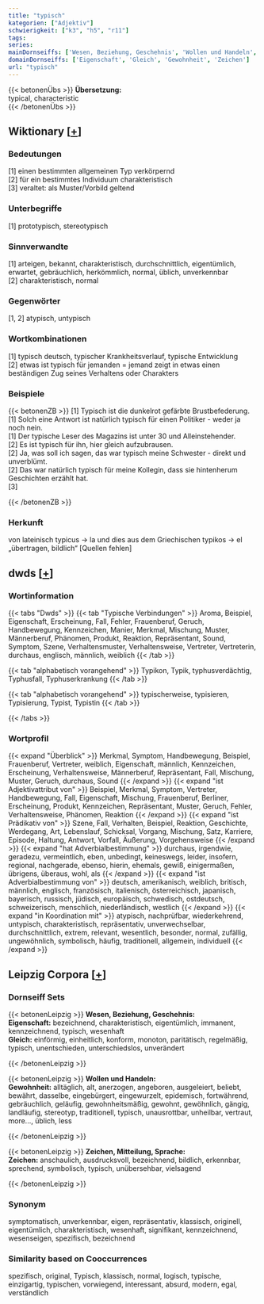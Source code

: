 ```yaml
---
title: "typisch"
kategorien: ["Adjektiv"]
schwierigkeit: ["k3", "h5", "r11"]
tags:
series:
mainDornseiffs: ['Wesen, Beziehung, Geschehnis', 'Wollen und Handeln', 'Zeichen, Mitteilung, Sprache']
domainDornseiffs: ['Eigenschaft', 'Gleich', 'Gewohnheit', 'Zeichen']
url: "typisch"
---
```


{{< betonenÜbs >}}
**Übersetzung:**  
typical, characteristic  
{{< /betonenÜbs >}}

## Wiktionary [[+](https://de.wiktionary.org/wiki/typisch)]

### Bedeutungen
[1] einen bestimmten allgemeinen Typ verkörpernd  
[2] für ein bestimmtes Individuum charakteristisch  
[3] veraltet: als Muster/Vorbild geltend  

### Unterbegriffe
[1] prototypisch, stereotypisch  

### Sinnverwandte
[1] arteigen, bekannt, charakteristisch, durchschnittlich, eigentümlich, erwartet, gebräuchlich, herkömmlich, normal, üblich, unverkennbar  
[2] charakteristisch, normal  

### Gegenwörter
[1, 2] atypisch, untypisch  

### Wortkombinationen
[1] typisch deutsch, typischer Krankheitsverlauf, typische Entwicklung  
[2] etwas ist typisch für jemanden = jemand zeigt in etwas einen beständigen Zug seines Verhaltens oder Charakters  

### Beispiele
{{< betonenZB >}}
[1] Typisch ist die dunkelrot gefärbte Brustbefederung.  
[1] Solch eine Antwort ist natürlich typisch für einen Politiker - weder ja noch nein.  
[1] Der typische Leser des Magazins ist unter 30 und Alleinstehender.  
[2] Es ist typisch für ihn, hier gleich aufzubrausen.  
[2] Ja, was soll ich sagen, das war typisch meine Schwester - direkt und unverblümt.  
[2] Das war natürlich typisch für meine Kollegin, dass sie hintenherum Geschichten erzählt hat.  
[3]  

{{< /betonenZB >}}
### Herkunft
von lateinisch typicus → la und dies aus dem Griechischen typikos → el „übertragen, bildlich“ [Quellen fehlen]  



## dwds [[+](https://www.dwds.de/wb/typisch)]

### Wortinformation
{{< tabs "Dwds" >}}
{{< tab "Typische Verbindungen" >}}
Aroma, Beispiel, Eigenschaft, Erscheinung, Fall, Fehler, Frauenberuf, Geruch, Handbewegung, Kennzeichen, Manier, Merkmal, Mischung, Muster, Männerberuf, Phänomen, Produkt, Reaktion, Repräsentant, Sound, Symptom, Szene, Verhaltensmuster, Verhaltensweise, Vertreter, Vertreterin, durchaus, englisch, männlich, weiblich
{{< /tab >}}

{{< tab "alphabetisch vorangehend" >}}
Typikon, Typik, typhusverdächtig, Typhusfall, Typhuserkrankung
{{< /tab >}}

{{< tab "alphabetisch vorangehend" >}}
typischerweise, typisieren, Typisierung, Typist, Typistin
{{< /tab >}}

{{< /tabs >}}

### Wortprofil
{{< expand "Überblick" >}} Merkmal, Symptom, Handbewegung, Beispiel, Frauenberuf, Vertreter, weiblich, Eigenschaft, männlich, Kennzeichen, Erscheinung, Verhaltensweise, Männerberuf, Repräsentant, Fall, Mischung, Muster, Geruch, durchaus, Sound {{< /expand >}}
{{< expand "ist Adjektivattribut von" >}} Beispiel, Merkmal, Symptom, Vertreter, Handbewegung, Fall, Eigenschaft, Mischung, Frauenberuf, Berliner, Erscheinung, Produkt, Kennzeichen, Repräsentant, Muster, Geruch, Fehler, Verhaltensweise, Phänomen, Reaktion {{< /expand >}}
{{< expand "ist Prädikativ von" >}} Szene, Fall, Verhalten, Beispiel, Reaktion, Geschichte, Werdegang, Art, Lebenslauf, Schicksal, Vorgang, Mischung, Satz, Karriere, Episode, Haltung, Antwort, Vorfall, Äußerung, Vorgehensweise {{< /expand >}}
{{< expand "hat Adverbialbestimmung" >}} durchaus, irgendwie, geradezu, vermeintlich, eben, unbedingt, keineswegs, leider, insofern, regional, nachgerade, ebenso, hierin, ehemals, gewiß, einigermaßen, übrigens, überaus, wohl, als {{< /expand >}}
{{< expand "ist Adverbialbestimmung von" >}} deutsch, amerikanisch, weiblich, britisch, männlich, englisch, französisch, italienisch, österreichisch, japanisch, bayerisch, russisch, jüdisch, europäisch, schwedisch, ostdeutsch, schweizerisch, menschlich, niederländisch, westlich {{< /expand >}}
{{< expand "in Koordination mit" >}} atypisch, nachprüfbar, wiederkehrend, untypisch, charakteristisch, repräsentativ, unverwechselbar, durchschnittlich, extrem, relevant, wesentlich, besonder, normal, zufällig, ungewöhnlich, symbolisch, häufig, traditionell, allgemein, individuell {{< /expand >}}

## Leipzig Corpora [[+](https://corpora.uni-leipzig.de/en/res?word=typisch&corpusId=deu_newscrawl-public_2018)]

### Dornseiff Sets
{{< betonenLeipzig >}}
**Wesen, Beziehung, Geschehnis:**  
**Eigenschaft:** bezeichnend, charakteristisch, eigentümlich, immanent, kennzeichnend, typisch, wesenhaft  
**Gleich:** einförmig, einheitlich, konform, monoton, paritätisch, regelmäßig, typisch, unentschieden, unterschiedslos, unverändert  

{{< /betonenLeipzig >}}


{{< betonenLeipzig >}}
**Wollen und Handeln:**  
**Gewohnheit:** alltäglich, alt, anerzogen, angeboren, ausgeleiert, beliebt, bewährt, dasselbe, eingebürgert, eingewurzelt, epidemisch, fortwährend, gebräuchlich, geläufig, gewohnheitsmäßig, gewohnt, gewöhnlich, gängig, landläufig, stereotyp, traditionell, typisch, unausrottbar, unheilbar, vertraut, more..., üblich, less  

{{< /betonenLeipzig >}}


{{< betonenLeipzig >}}
**Zeichen, Mitteilung, Sprache:**  
**Zeichen:** anschaulich, ausdrucksvoll, bezeichnend, bildlich, erkennbar, sprechend, symbolisch, typisch, unübersehbar, vielsagend  

{{< /betonenLeipzig >}}

### Synonym
symptomatisch, unverkennbar, eigen, repräsentativ, klassisch, originell, eigentümlich, charakteristisch, wesenhaft, signifikant, kennzeichnend, wesenseigen, spezifisch, bezeichnend


### Similarity based on Cooccurrences
spezifisch, original, Typisch, klassisch, normal, logisch, typische, einzigartig, typischen, vorwiegend, interessant, absurd, modern, egal, verständlich

